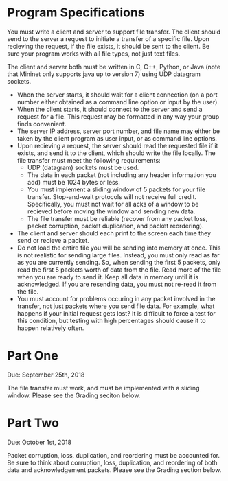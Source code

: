# Program Specifications

You must write a client and server to support file transfer. The client should send to the server a request to initiate a transfer of a specific file. Upon recieving the request, if the file exists, it should be sent to the client. Be sure your program works with all file types, not just text files.

The client and server both must be written in C, C++, Python, or Java (note that Mininet only supports java up to version 7) using UDP datagram sockets.

- When the server starts, it should wait for a client connection (on a port number either obtained as a command line option or input by the user).
- When the client starts, it should connect to the server and send a request for a file. This request may be formatted in any way your group finds convenient.
- The server IP address, server port number, and file name may either be taken by the client program as user input, or as command line options.
- Upon recieving a request, the server should read the requested file if it exists, and send it to the client, which should write the file locally. The file transfer must meet the following requirements:
    - UDP (datagram) sockets must be used.
    - The data in each packet (not including any header information you add) must be 1024 bytes or less.
    - You must implement a sliding window of 5 packets for your file transfer. Stop-and-wait protocols will not receive full credit.      Specifically, you must not wait for all acks of a window to be recieved before moving the window and sending new data.
    - The file transfer must be reliable (recover from any packet loss, packet corruption, packet duplication, and packet reordering).
- The client and server should each print to the screen each time they send or recieve a packet.
- Do not load the entire file you will be sending into memory at once. This is not realistic for sending large files. Instead, you must only read as far as you are currently sending. So, when sending the first 5 packets, only read the first 5 packets worth of data from the file. Read more of the file when you are ready to send it. Keep all data in memory until it is acknowledged. If you are resending data, you must not re-read it from the file.
- You must account for problems occuring in any packet involved in the transfer, not just packets where you send file data. For example, what happens if your initial request gets lost? It is difficult to force a test for this condition, but testing with high percentages should cause it to happen relatively often.

# Part One
Due: September 25th, 2018

The file transfer must work, and must be implemented with a sliding window. Please see the Grading seciton below.

# Part Two
Due: October 1st, 2018

Packet corruption, loss, duplication, and reordering must be accounted for. Be sure to think about corruption, loss, duplication, and reordering of both data and acknowledgement packets. Please see the Grading section below.
